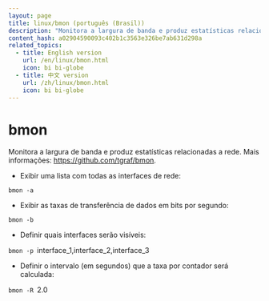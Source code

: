 ```yaml
---
layout: page
title: linux/bmon (português (Brasil))
description: "Monitora a largura de banda e produz estatísticas relacionadas a rede."
content_hash: a02904590093c402b1c3563e326be7ab631d298a
related_topics:
  - title: English version
    url: /en/linux/bmon.html
    icon: bi bi-globe
  - title: 中文 version
    url: /zh/linux/bmon.html
    icon: bi bi-globe
---
```

# bmon

Monitora a largura de banda e produz estatísticas relacionadas a rede.
Mais informações: <https://github.com/tgraf/bmon>.

- Exibir uma lista com todas as interfaces de rede:

`bmon -a`

- Exibir as taxas de transferência de dados em bits por segundo:

`bmon -b`

- Definir quais interfaces serão visíveis:

`bmon -p `<span class="tldr-var badge badge-pill bg-dark-lm bg-white-dm text-white-lm text-dark-dm font-weight-bold">interface_1,interface_2,interface_3</span>

- Definir o intervalo (em segundos) que a taxa por contador será calculada:

`bmon -R `<span class="tldr-var badge badge-pill bg-dark-lm bg-white-dm text-white-lm text-dark-dm font-weight-bold">2.0</span>
